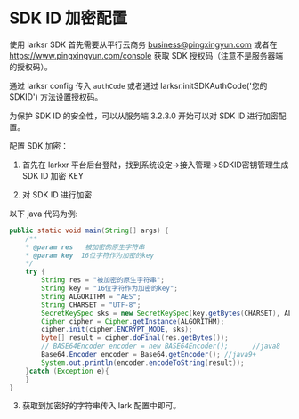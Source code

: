 # SDK ID 加密配置

使用 larksr SDK 首先需要从平行云商务 business@pingxingyun.com 或者在 https://www.pingxingyun.com/console 获取 SDK 授权码（注意不是服务器端的授权码）。

通过 larksr config 传入 `authCode` 或者通过 larksr.initSDKAuthCode('您的SDKID') 方法设置授权码。

为保护 SDK ID 的安全性，可以从服务端 3.2.3.0 开始可以对 SDK ID 进行加密配置。

配置 SDK 加密：

1. 首先在 larkxr 平台后台登陆，找到系统设定->接入管理->SDKID密钥管理生成 SDK ID 加密 KEY

2. 对 SDK ID 进行加密

以下 java 代码为例:

```java
public static void main(String[] args) {
    /**
    * @param res   被加密的原生字符串
    * @param key  16位字符作为加密的key
    */
    try {
        String res = "被加密的原生字符串";
        String key = "16位字符作为加密的key";
        String ALGORITHM = "AES";
        String CHARSET = "UTF-8";
        SecretKeySpec sks = new SecretKeySpec(key.getBytes(CHARSET), ALGORITHM);
        Cipher cipher = Cipher.getInstance(ALGORITHM);
        cipher.init(cipher.ENCRYPT_MODE, sks);
        byte[] result = cipher.doFinal(res.getBytes());
        // BASE64Encoder encoder = new BASE64Encoder();      //java8
        Base64.Encoder encoder = Base64.getEncoder(); //java9+
        System.out.println(encoder.encodeToString(result));
    }catch (Exception e){
    }
}
```

3. 获取到加密好的字符串传入 lark 配置中即可。
